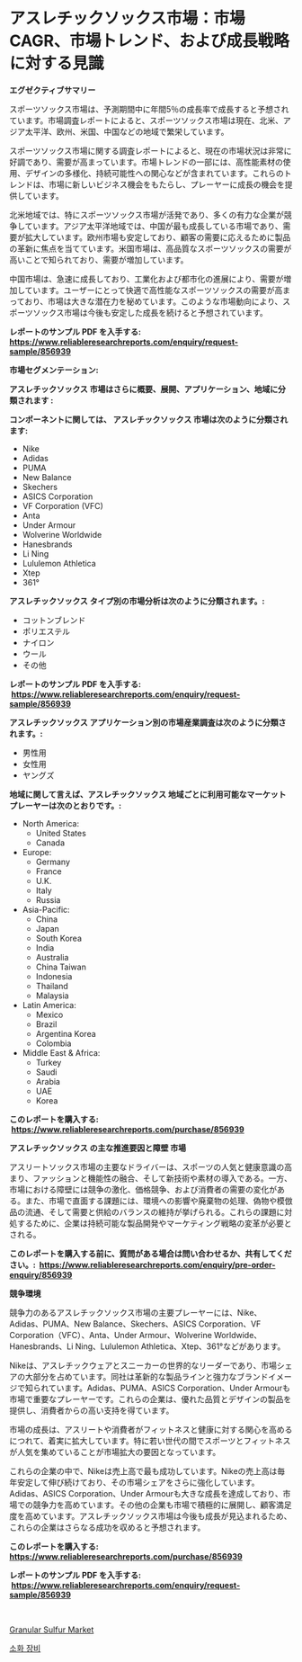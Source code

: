 <p><h1>アスレチックソックス市場：市場CAGR、市場トレンド、および成長戦略に対する見識</h1></p><p><strong>エグゼクティブサマリー</strong></p>
<p><p>スポーツソックス市場は、予測期間中に年間5％の成長率で成長すると予想されています。市場調査レポートによると、スポーツソックス市場は現在、北米、アジア太平洋、欧州、米国、中国などの地域で繁栄しています。</p><p>スポーツソックス市場に関する調査レポートによると、現在の市場状況は非常に好調であり、需要が高まっています。市場トレンドの一部には、高性能素材の使用、デザインの多様化、持続可能性への関心などが含まれています。これらのトレンドは、市場に新しいビジネス機会をもたらし、プレーヤーに成長の機会を提供しています。</p><p>北米地域では、特にスポーツソックス市場が活発であり、多くの有力な企業が競争しています。アジア太平洋地域では、中国が最も成長している市場であり、需要が拡大しています。欧州市場も安定しており、顧客の需要に応えるために製品の革新に焦点を当てています。米国市場は、高品質なスポーツソックスの需要が高いことで知られており、需要が増加しています。</p><p>中国市場は、急速に成長しており、工業化および都市化の進展により、需要が増加しています。ユーザーにとって快適で高性能なスポーツソックスの需要が高まっており、市場は大きな潜在力を秘めています。このような市場動向により、スポーツソックス市場は今後も安定した成長を続けると予想されています。</p></p>
<p><strong>レポートのサンプル PDF を入手する: <a href="https://www.reliableresearchreports.com/enquiry/request-sample/856939">https://www.reliableresearchreports.com/enquiry/request-sample/856939</a></strong></p>
<p><strong>市場セグメンテーション:</strong></p>
<p><strong> アスレチックソックス 市場はさらに概要、展開、アプリケーション、地域に分類されます :</strong></p>
<p><strong>コンポーネントに関しては、 アスレチックソックス 市場は次のように分類されます: &nbsp;</strong></p>
<p><ul><li>Nike</li><li>Adidas</li><li>PUMA</li><li>New Balance</li><li>Skechers</li><li>ASICS Corporation</li><li>VF Corporation (VFC)</li><li>Anta</li><li>Under Armour</li><li>Wolverine Worldwide</li><li>Hanesbrands</li><li>Li Ning</li><li>Lululemon Athletica</li><li>Xtep</li><li>361°</li></ul></p>
<p><strong> アスレチックソックス タイプ別の市場分析は次のように分類されます。:</strong></p>
<p><ul><li>コットンブレンド</li><li>ポリエステル</li><li>ナイロン</li><li>ウール</li><li>その他</li></ul></p>
<p><strong>レポートのサンプル PDF を入手する: &nbsp;<a href="https://www.reliableresearchreports.com/enquiry/request-sample/856939">https://www.reliableresearchreports.com/enquiry/request-sample/856939</a></strong></p>
<p><strong> アスレチックソックス アプリケーション別の市場産業調査は次のように分類されます。:</strong></p>
<p><ul><li>男性用</li><li>女性用</li><li>ヤングズ</li></ul></p>
<p><strong>地域に関して言えば、アスレチックソックス 地域ごとに利用可能なマーケットプレーヤーは次のとおりです。:</strong></p>
<p><ul>
    <li>
        North America:
        <ul>
            <li>United States</li>
            <li>Canada</li>
        </ul>
    </li>
    <li>
        Europe:
        <ul>
            <li>Germany</li>
            <li>France</li>
            <li>U.K.</li>
            <li>Italy</li>
            <li>Russia</li>
        </ul>
    </li>
    <li>
        Asia-Pacific:
        <ul>
            <li>China</li>
            <li>Japan</li>
            <li>South Korea</li>
            <li>India</li>
            <li>Australia</li>
            <li>China Taiwan</li>
            <li>Indonesia</li>
            <li>Thailand</li>
            <li>Malaysia</li>
        </ul>
    </li>
    <li>
        Latin America:
        <ul>
            <li>Mexico</li>
            <li>Brazil</li>
            <li>Argentina Korea</li>
            <li>Colombia</li>
        </ul>
    </li>
    <li>
        Middle East & Africa:
        <ul>
            <li>Turkey</li>
            <li>Saudi</li>
            <li>Arabia</li>
            <li>UAE</li>
            <li>Korea</li>
        </ul>
    </li>
    </ul></p>
<p><strong>このレポートを購入する: &nbsp;<a href="https://www.reliableresearchreports.com/purchase/856939">https://www.reliableresearchreports.com/purchase/856939</a></strong></p>
<p><strong>アスレチックソックス の主な推進要因と障壁 市場</strong></p>
<p><p>アスリートソックス市場の主要なドライバーは、スポーツの人気と健康意識の高まり、ファッションと機能性の融合、そして新技術や素材の導入である。一方、市場における障壁には競争の激化、価格競争、および消費者の需要の変化がある。また、市場で直面する課題には、環境への影響や廃棄物の処理、偽物や模倣品の流通、そして需要と供給のバランスの維持が挙げられる。これらの課題に対処するために、企業は持続可能な製品開発やマーケティング戦略の変革が必要とされる。</p></p>
<p><strong>このレポートを購入する前に、質問がある場合は問い合わせるか、共有してください。:&nbsp; <a href="https://www.reliableresearchreports.com/enquiry/pre-order-enquiry/856939">https://www.reliableresearchreports.com/enquiry/pre-order-enquiry/856939</a></strong></p>
<p><strong>競争環境</strong></p>
<p><p>競争力のあるアスレチックソックス市場の主要プレーヤーには、Nike、Adidas、PUMA、New Balance、Skechers、ASICS Corporation、VF Corporation（VFC）、Anta、Under Armour、Wolverine Worldwide、Hanesbrands、Li Ning、Lululemon Athletica、Xtep、361°などがあります。</p><p>Nikeは、アスレチックウェアとスニーカーの世界的なリーダーであり、市場シェアの大部分を占めています。同社は革新的な製品ラインと強力なブランドイメージで知られています。Adidas、PUMA、ASICS Corporation、Under Armourも市場で重要なプレーヤーです。これらの企業は、優れた品質とデザインの製品を提供し、消費者からの高い支持を得ています。</p><p>市場の成長は、アスリートや消費者がフィットネスと健康に対する関心を高めるにつれて、着実に拡大しています。特に若い世代の間でスポーツとフィットネスが人気を集めていることが市場拡大の要因となっています。</p><p>これらの企業の中で、Nikeは売上高で最も成功しています。Nikeの売上高は毎年安定して伸び続けており、その市場シェアをさらに強化しています。Adidas、ASICS Corporation、Under Armourも大きな成長を達成しており、市場での競争力を高めています。その他の企業も市場で積極的に展開し、顧客満足度を高めています。アスレチックソックス市場は今後も成長が見込まれるため、これらの企業はさらなる成功を収めると予想されます。</p></p>
<p><strong>このレポートを購入する: &nbsp; <a href="https://www.reliableresearchreports.com/purchase/856939">https://www.reliableresearchreports.com/purchase/856939</a></strong></p>
<p><strong>レポートのサンプル PDF を入手する: &nbsp;<a href="https://www.reliableresearchreports.com/enquiry/request-sample/856939">https://www.reliableresearchreports.com/enquiry/request-sample/856939</a></strong><strong></strong></p>
<p>&nbsp;</p>
<p><p><a href="https://copper-carbon-84f.notion.site/Global-Granular-Sulfur-Market-Size-and-Market-Trends-Insights-and-Projections-from-2024-to-2031-e579ab48fab34e65bd58ffc8a1f82a32">Granular Sulfur Market</a></p><p><a href="https://medium.com/@travisohan56562023/%EC%86%8C%ED%99%94-%EC%9E%A5%EB%B9%84-%EC%8B%9C%EC%9E%A5-%EA%B2%BD%EC%9F%81-%EB%B6%84%EC%84%9D-%EC%8B%9C%EC%9E%A5-%EB%8F%99%ED%96%A5-%EB%B0%8F-2031%EB%85%84%EA%B9%8C%EC%A7%80%EC%9D%98-%EC%98%88%EC%B8%A1-67284c18384b">소화 장비</a></p></p>